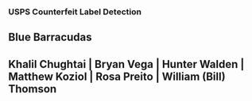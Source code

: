 ### USPS Counterfeit Label Detection

## Blue Barracudas
## Khalil Chughtai | Bryan Vega | Hunter Walden | Matthew Koziol | Rosa Preito | William (Bill) Thomson
